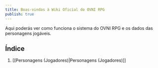 ```yaml
---
title: Boas-vindas à Wiki Oficial do OVNI RPG
publish: true
---
```


Aqui poderás ver como funciona o sistema do OVNI RPG e os dados das personagens jogáveis.

## Índice
1. [[Personagens (Jogadores)|Personagens (Jogadores)]]